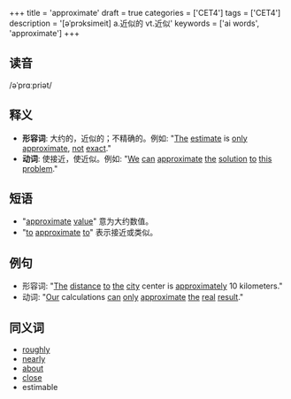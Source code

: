 +++
title = 'approximate'
draft = true
categories = ['CET4']
tags = ['CET4']
description = '[əˈprɔksimeit] a.近似的 vt.近似'
keywords = ['ai words', 'approximate']
+++

## 读音
/əˈprɑːpriət/

## 释义
- **形容词**: 大约的，近似的；不精确的。例如: "[The](/zh/post/the/) [estimate](/zh/post/estimate/) is [only](/zh/post/only/) [approximate](/zh/post/approximate/), [not](/zh/post/not/) [exact](/zh/post/exact/)."
- **动词**: 使接近，使近似。例如: "[We](/zh/post/we/) [can](/zh/post/can/) [approximate](/zh/post/approximate/) [the](/zh/post/the/) [solution](/zh/post/solution/) [to](/zh/post/to/) [this](/zh/post/this/) [problem](/zh/post/problem/)."

## 短语
- "[approximate](/zh/post/approximate/) [value](/zh/post/value/)" 意为大约数值。
- "[to](/zh/post/to/) [approximate](/zh/post/approximate/) [to](/zh/post/to/)" 表示接近或类似。

## 例句
- 形容词: "[The](/zh/post/the/) [distance](/zh/post/distance/) [to](/zh/post/to/) [the](/zh/post/the/) [city](/zh/post/city/) center is [approximately](/zh/post/approximately/) 10 kilometers."
- 动词: "[Our](/zh/post/our/) calculations [can](/zh/post/can/) [only](/zh/post/only/) [approximate](/zh/post/approximate/) [the](/zh/post/the/) [real](/zh/post/real/) [result](/zh/post/result/)."

## 同义词
- [roughly](/zh/post/roughly/)
- [nearly](/zh/post/nearly/)
- [about](/zh/post/about/)
- [close](/zh/post/close/)
- estimable
